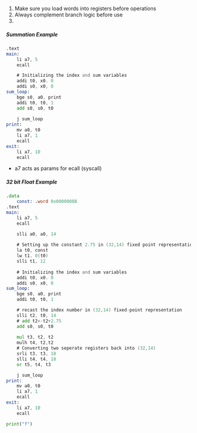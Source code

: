 1. Make sure you load words into registers before operations
2. Always complement branch logic before use
3. 

##### Summation Example

```asm
.text
main:
	li a7, 5
	ecall

	# Initializing the index and sum variables
	addi t0, x0. 0
	addi s0, x0, 0
sum_loop:
	bge s0, a0, print
	addi t0, t0, 1
	add s0, s0, t0
	
	j sum_loop
print:
	mv a0, t0
	li a7, 1
	ecall
exit:
	li a7, 10
	ecall
```

- a7 acts as params for ecall (syscall)

##### 32 bit Float Example 
```asm
.data
	const: .word 0x0000000B
.text
main:
	li a7, 5
	ecall

	slli a0, a0, 14
	
	# Setting up the constant 2.75 in (32,14) fixed point representation
	la t0, const
	lw t1. 0(t0)
	slli t1, 12
	
	# Initializing the index and sum variables
	addi t0, x0. 0
	addi s0, x0, 0
sum_loop:
	bge s0, a0, print
	addi t0, t0, 1

	# recast the index number in (32,14) fixed-point representation
	slli t2, t0, 14
	# add t2<-t2+2.75
	add s0, s0, t0
	
	mul t3, t2, t2
	mulh t4, t2,t2
	# Converting two seperate registers back into (32,14)
	srli t3, t3, 18
	slli t4, t4, 18
	or t5, t4, t3

	j sum_loop
print:
	mv a0, t0
	li a7, 1
	ecall
exit:
	li a7, 10
	ecall
```

```python
print("f")

```